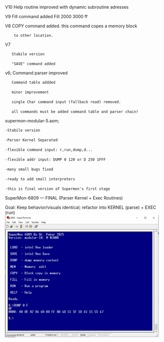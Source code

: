V10 Help routine improved with dynamic subroutine adresses

V9     Fill command added Fill 2000 3000 ff

V8     COPY command added. this command copes a memory block 

        to other location.
        
V7  

       Stabile version
       
       "SAVE" command added
       
v6;
       Command parser improved
       
       Command table addded
       
       minor improvement
       
       single Char command input (fallback read) removed.
       
       all commands must be added command table and parser chain!
       
supermon-modular-5.asm;

    -Stabile version
    
    -Parser Kernel Separated
    
    -flexible command input: r,run,dump,d...
    
    -flexible addr input: DUMP 0 120 or D 250 1FFF
    
    -many small bugs fixed
    
    -ready to add small interpreters
    
    -this is final version of Supermon's first stage
    
 SuperMon-6809 — FINAL (Parser Kernel + Exec Routines)
 
 Goal: Keep behavior/visuals identical; refactor into KERNEL (parse) + EXEC (run)
 ![Screenshot](supermon6809.jpg)
